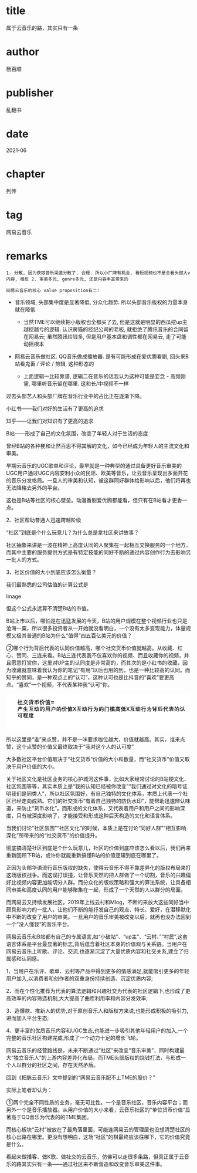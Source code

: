 # title
属于云音乐的路，其实只有一条

# author
杨百顺

# publisher
乱翻书

# date
2021-06

# chapter
列传

# tag
网易云音乐

# remarks
`1. 分散, 因为获取音乐渠道分散了, 合理. 所以小厂牌有机会. 看短视频也不是全看头部大v内容, 相反 2. 审美多元, genre多元, 还是内容丰富带来的`

`网易云音乐的核心 value proposition有二:`

- 音乐领域, 头部集中度是显著降低, 分众化趋势. 所以头部音乐版权的力量本身就在降低
  - 当然TME可以继续把小版权也全都买了去, 但是这就是明显的西瓜挖up主越挖越亏的逻辑. 认识房猫的经纪公司的老板, 就拒绝了腾讯音乐的合同留在网易云; 虽然腾讯给钱多, 但是用户基本盘和调性都在网易云, 走了可能动摇根本

- 网易云音乐做社区. QQ音乐做成播放器. 是有可能形成在爱优腾看剧, 回头来B站看鬼畜 / 评论 / 剪辑, 这种形态的
  - 上面逻辑一比较靠谱, 逻辑二在音乐的话我认为这种可能是妄念 - 高频刚需, 哪里听音乐留在哪里. 这和长/中视频不一样

过去头部艺人和头部厂牌在音乐行业中的占比正在逐渐下降。


小红书——我们对好的生活有了更高的追求

知乎——让我们对知识有了更高的追求

B站——形成了自己的文化氛围，改变了年轻人对于生活的态度

曾经B站的各种梗和让然百思不得其解的文化，如今已经成为年轻人的主流文化和审美。



早期云音乐的UGC歌单和评论，最早就是一种典型的通过具备更好音乐审美的UGC用户通过UGC内容安利小众的民谣、欧美等音乐，让云音乐呈现出多面开花的音乐分发格局。一旦人的审美和认知，被这群同好群体给影响以后，他们将再也无法降格去另外的平台。



这也是B站等社区的核心壁垒。动漫番剧爱优腾都能看，但只有在B站看才更香一点。

2、社区帮助普通人迅速跨越阶级



“社区”到底是个什么玩意儿？为什么总是拿社区来讲故事？



社区抽象来讲是一波在精神上高度认同的人聚集在一起相互交换服务的一个地方，而其中主要的服务提供方式是有特定技能的同好不断的通过内容创作行为去影响另一批人的方式。

3、社区价值的大小到底应该怎么衡量？



我们最熟悉的公司估值的计算公式是

Image



但这个公式永远算不清楚B站的市值。



B站上市以后，哪怕是在迅猛发展的今天，B站的用户规模在整个视频行业也只是沧海一粟，所以很多投资者从一开始就没看明白，一个没有太多变现能力，体量规模又极其普通的B站为什么“值得”四五百亿美元的价值？


②哪个行为背后代表的认同价值越高，哪个社交货币价值就越高。从收藏、红心、赞同、三连来看。B站三连代表我不仅喜欢你的视频、而且收藏你的视频，并且愿意打赏你，这里对UP主的认同度是非常高的，而其次的是小红书的收藏，因为收藏就意味着我认为你的笔记“有用”以后也用的到，也是一种比较高的认同。而知乎的赞同，是一种观点上的“认可”，这种认可也是比抖音的“喜欢”要更高点。“喜欢”一个视频，不代表某种我“认可”你。

![](../imgs/2021-08-08-14-05-06.png)

所以这里是“谁”来点赞，并不是一味要求咖位越大，价值就越高。其实，谁来点赞，这个点赞的价值又最终取决于“我对这个人的认可度”


大多数社区平台价值取决于“社交货币”价值的大小和数量，而“社交货币”价值又取决于用户价值的大小。



关于社区文化是社区业务的核心护城河这件事，比如大家经常讨论的B站梗文化、社区氛围等等，其实本质上是“我的认知已经被你改变”“我们通过对文化的暗号证明我们是同类人”，所以社区氛围好，有自己独特的文化体系，本质上代表一个社区已经走向成熟。它们的社交货币“有着自己独特的防伪水印”，能帮助迅速辨认味道，来防止“货币水化”。而形成的文化体系，又代表着用户和用户之间的影响深度，只有被深度影响了，才能接受和形成这种后天构造的文化和语言体系。



当我们讨论“社区氛围”“社区文化”的时候，本质上是在讨论“同好人群”“相互影响深化”所带来的的“社交货币”的价值提升。



彻底搞清楚社区到底是个什么玩意儿，社区的价值到底应该怎么看以后，我们再来重新回顾下B站，或许你就能重新搞懂B站的价值逻辑到底在哪里了。

正因为头部华语流行音乐版权的缺失，使得云音乐不得不靠差异化的版权布局来打这场版权战争。而这误打误撞，让音乐天然的把人群做了一个切割，音乐的兴趣偏好比视频内容更加能切分人群。而分众化的版权策略和强大的算法系统，让具备相同审美和高度认同的用户能够聚集在一起，形成了一个天然的人以群分的局面。



而网易云又持续发展社区，2019年上线云村和Mlog，不断的来放大这些同好当中颇具影响力的一批人，让他们不断的能抒发自己的观点、特长、爱好，在潜移默化中不断的改变了用户的审美。一旦用户的音乐审美被改变以后，就再也没办法回到一个“没人懂我”的音乐平台。



网易云音乐和B站都有自己的专属语言,如“小破站”、“up主”、“云村、”“村民”,这套语言体系是平台最显著的标志,背后蕴含着社区本身的价值观与关系链。当用户在网易云音乐上听歌、评论、交流,也逐渐沉淀了大量优质内容和社交关系,建立了归属感和认同感。


1、当用户在乐评、歌单、云村等产品中得到更多的情感满足,就能吸引更多的年轻用户加入,以消费者和创作者的双重身份持续创造、沉淀优质内容;

2、而在个性化推荐为代表的算法逻辑和兴趣社交为代表的社区逻辑下,也形成了更高效率的内容筛选机制,大大提高了曲库利用率和内容分发效率;

3、造爆款、推新人的优势,对于原创音乐人和版权方来说,也能形成积极的吸引力,进而加入平台生态;

4、更丰富的优质音乐内容和UGC生态,也能进一步吸引其他年轻用户的加入,一个完整的音乐社区构建完成,形成了一个动力十足的增长飞轮。


网易云音乐的经营路线是，未来不断通过“社区”来改变“音乐审美”，同时构建最大“独立音乐人”的上游内容差异化布局。而TME头部版权的烧钱打法，与形成一个人以群分的社区之间，存在天然矛盾。



回到《把脉云音乐》文中提到的“网易云音乐配不上TME的股价？”



实际上笔者却认为：

①两个完全不同性质的业务，毫无可比性。一个是音乐社区，音乐内容平台；而另外一个是音乐播放器。从用户价值的大小来看，云音乐社区的“单位货币价值”显著高于QQ音乐为代表的的TME集团。


而核心板块“云村”被放在了最角落里面，可能连网易云的管理层也没想清楚社区的核心出路在哪里。更没有想明白，这场“社区”的棋最终应该往哪下，它的价值究竟是什么。



看起来做播客、做K歌、做社交的云音乐，仿佛可以走很多条路，但真正属于云音乐的路其实只有一条——通过社区来不断营造和改变音乐审美这件事。